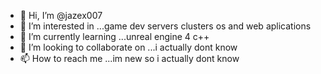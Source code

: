 - 👋 Hi, I’m @jazex007
- 👀 I’m interested in ...game dev servers clusters os and web aplications
- 🌱 I’m currently learning ...unreal engine 4 c++
- 💞️ I’m looking to collaborate on ...i actually dont know
- 📫 How to reach me ...im new so i actually dont know

<!---
jazex007/jazex007 is a ✨ special ✨ repository because its `README.md` (this file) appears on your GitHub profile.
You can click the Preview link to take a look at your changes.
--->
